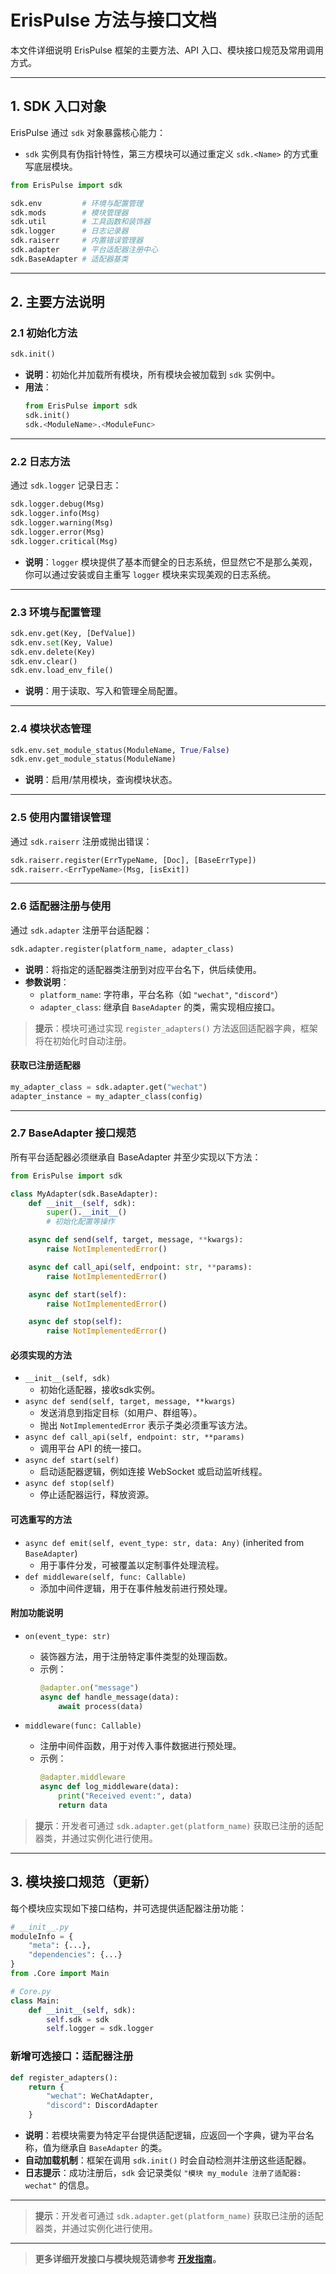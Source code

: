 # ErisPulse 方法与接口文档

本文件详细说明 ErisPulse 框架的主要方法、API 入口、模块接口规范及常用调用方式。

---

## 1. SDK 入口对象

ErisPulse 通过 `sdk` 对象暴露核心能力：

- `sdk` 实例具有伪指针特性，第三方模块可以通过重定义 `sdk.<Name>` 的方式重写底层模块。

```python
from ErisPulse import sdk

sdk.env         # 环境与配置管理
sdk.mods        # 模块管理器
sdk.util        # 工具函数和装饰器
sdk.logger      # 日志记录器
sdk.raiserr     # 内置错误管理器
sdk.adapter     # 平台适配器注册中心
sdk.BaseAdapter # 适配器基类
```

---

## 2. 主要方法说明

### 2.1 初始化方法

```python
sdk.init()
```

- **说明**：初始化并加载所有模块，所有模块会被加载到 `sdk` 实例中。
- **用法**：
    ```python
    from ErisPulse import sdk
    sdk.init()
    sdk.<ModuleName>.<ModuleFunc>
    ```

---

### 2.2 日志方法

通过 `sdk.logger` 记录日志：

```python
sdk.logger.debug(Msg)
sdk.logger.info(Msg)
sdk.logger.warning(Msg)
sdk.logger.error(Msg)
sdk.logger.critical(Msg)
```

- **说明**：`logger` 模块提供了基本而健全的日志系统，但显然它不是那么美观，你可以通过安装或自主重写 `logger` 模块来实现美观的日志系统。

---

### 2.3 环境与配置管理

```python
sdk.env.get(Key, [DefValue])
sdk.env.set(Key, Value)
sdk.env.delete(Key)
sdk.env.clear()
sdk.env.load_env_file()
```

- **说明**：用于读取、写入和管理全局配置。

---

### 2.4 模块状态管理

```python
sdk.env.set_module_status(ModuleName, True/False)
sdk.env.get_module_status(ModuleName)
```

- **说明**：启用/禁用模块，查询模块状态。

---

### 2.5 使用内置错误管理

通过 `sdk.raiserr` 注册或抛出错误：

```python
sdk.raiserr.register(ErrTypeName, [Doc], [BaseErrType])
sdk.raiserr.<ErrTypeName>(Msg, [isExit])
```

---

### 2.6 适配器注册与使用

通过 `sdk.adapter` 注册平台适配器：

```python
sdk.adapter.register(platform_name, adapter_class)
```

- **说明**：将指定的适配器类注册到对应平台名下，供后续使用。
- **参数说明**：
  - `platform_name`: 字符串，平台名称（如 `"wechat"`, `"discord"`）
  - `adapter_class`: 继承自 `BaseAdapter` 的类，需实现相应接口。

> **提示**：模块可通过实现 `register_adapters()` 方法返回适配器字典，框架将在初始化时自动注册。

#### 获取已注册适配器

```python
my_adapter_class = sdk.adapter.get("wechat")
adapter_instance = my_adapter_class(config)
```

---

### 2.7 BaseAdapter 接口规范

所有平台适配器必须继承自 BaseAdapter 并至少实现以下方法：

```python
from ErisPulse import sdk

class MyAdapter(sdk.BaseAdapter):
    def __init__(self, sdk):
        super().__init__()
        # 初始化配置等操作

    async def send(self, target, message, **kwargs):
        raise NotImplementedError()

    async def call_api(self, endpoint: str, **params):
        raise NotImplementedError()

    async def start(self):
        raise NotImplementedError()

    async def stop(self):
        raise NotImplementedError()
```

#### 必须实现的方法

- `__init__(self, sdk)`  
  - 初始化适配器，接收sdk实例。
- `async def send(self, target, message, **kwargs)`  
  - 发送消息到指定目标（如用户、群组等）。
  - 抛出 `NotImplementedError` 表示子类必须重写该方法。
- `async def call_api(self, endpoint: str, **params)`  
  - 调用平台 API 的统一接口。
- `async def start(self)`  
  - 启动适配器逻辑，例如连接 WebSocket 或启动监听线程。
- `async def stop(self)`  
  - 停止适配器运行，释放资源。

#### 可选重写的方法

- `async def emit(self, event_type: str, data: Any)` (inherited from `BaseAdapter`)  
  - 用于事件分发，可被覆盖以定制事件处理流程。
- `def middleware(self, func: Callable)`  
  - 添加中间件逻辑，用于在事件触发前进行预处理。

#### 附加功能说明

- `on(event_type: str)`  
  - 装饰器方法，用于注册特定事件类型的处理函数。
  - 示例：
    ```python
    @adapter.on("message")
    async def handle_message(data):
        await process(data)
    ```

- `middleware(func: Callable)`  
  - 注册中间件函数，用于对传入事件数据进行预处理。
  - 示例：
    ```python
    @adapter.middleware
    async def log_middleware(data):
        print("Received event:", data)
        return data
    ```

> **提示**：开发者可通过 `sdk.adapter.get(platform_name)` 获取已注册的适配器类，并通过实例化进行使用。

---

## 3. 模块接口规范（更新）

每个模块应实现如下接口结构，并可选提供适配器注册功能：

```python
# __init__.py
moduleInfo = {
    "meta": {...},
    "dependencies": {...}
}
from .Core import Main
```

```python
# Core.py
class Main:
    def __init__(self, sdk):
        self.sdk = sdk
        self.logger = sdk.logger
```

### 新增可选接口：适配器注册

```python
def register_adapters():
    return {
        "wechat": WeChatAdapter,
        "discord": DiscordAdapter
    }
```

- **说明**：若模块需要为特定平台提供适配逻辑，应返回一个字典，键为平台名称，值为继承自 `BaseAdapter` 的类。
- **自动加载机制**：框架在调用 `sdk.init()` 时会自动检测并注册这些适配器。
- **日志提示**：成功注册后，`sdk` 会记录类似 `"模块 my_module 注册了适配器: wechat"` 的信息。

---

> **提示**：开发者可通过 `sdk.adapter.get(platform_name)` 获取已注册的适配器类，并通过实例化进行使用。

---

> **更多详细开发接口与模块规范请参考 [开发指南](DEVELOPMENT.md)。**
